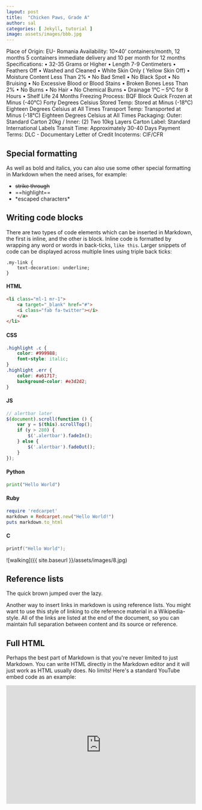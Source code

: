 ```yaml
---
layout: post
title:  "Chicken Paws, Grade A"
author: sal
categories: [ Jekyll, tutorial ]
image: assets/images/bbb.jpg
---
```

Place of Origin: EU- Romania 
Availability: 10×40’ containers/month, 12 months
5 containers immediate delivery and 10 per month for 12 months
Specifications:
•	32-35 Grams or Higher
•	Length 7-9 Centimeters
•	Feathers Off
•	Washed and Cleaned
•	White Skin Only ( Yellow Skin Off)
•	Moisture Content Less Than 2%
•	No Bad Smell
•	No Black Spot
•	No Bruising
•	No Excessive Blood or Blood Stains
•	Broken Bones Less Than 2%
•	No Burns
•	No Hair
•	No Chemical Burns
•	Drainage 1°C – 5°C for 8 Hours
•	Shelf Life 24 Months
Freezing Process: BQF Block Quick Frozen at Minus (-40°C) Forty Degrees Celsius
Stored Temp: Stored at Minus (-18°C) Eighteen Degrees Celsius at All Times
Transport Temp: Transported at Minus (-18°C) Eighteen Degrees Celsius at All Times
Packaging: Outer: Standard Carton 20kg / Inner: (2) Two 10kg Layers
Carton Label: Standard International Labels 
Transit Time: Approximately 30-40 Days
Payment Terms: DLC - Documentary Letter of Credit
Incoterms: CIF/CFR


## Special formatting

As well as bold and italics, you can also use some other special formatting in Markdown when the need arises, for example:

+ ~~strike through~~
+ ==highlight==
+ \*escaped characters\*


## Writing code blocks

There are two types of code elements which can be inserted in Markdown, the first is inline, and the other is block. Inline code is formatted by wrapping any word or words in back-ticks, `like this`. Larger snippets of code can be displayed across multiple lines using triple back ticks:

```
.my-link {
    text-decoration: underline;
}
```

#### HTML

```html
<li class="ml-1 mr-1">
    <a target="_blank" href="#">
    <i class="fab fa-twitter"></i>
    </a>
</li>
```

#### CSS

```css
.highlight .c {
    color: #999988;
    font-style: italic; 
}
.highlight .err {
    color: #a61717;
    background-color: #e3d2d2; 
}
```

#### JS

```js
// alertbar later
$(document).scroll(function () {
    var y = $(this).scrollTop();
    if (y > 280) {
        $('.alertbar').fadeIn();
    } else {
        $('.alertbar').fadeOut();
    }
});
```

#### Python

```python
print("Hello World")
```

#### Ruby

```ruby
require 'redcarpet'
markdown = Redcarpet.new("Hello World!")
puts markdown.to_html
```

#### C

```c
printf("Hello World");
```




![walking]({{ site.baseurl }}/assets/images/8.jpg)

## Reference lists

The quick brown jumped over the lazy.

Another way to insert links in markdown is using reference lists. You might want to use this style of linking to cite reference material in a Wikipedia-style. All of the links are listed at the end of the document, so you can maintain full separation between content and its source or reference.

## Full HTML

Perhaps the best part of Markdown is that you're never limited to just Markdown. You can write HTML directly in the Markdown editor and it will just work as HTML usually does. No limits! Here's a standard YouTube embed code as an example:

<p><iframe style="width:100%;" height="315" src="https://www.youtube.com/embed/Cniqsc9QfDo?rel=0&amp;showinfo=0" frameborder="0" allowfullscreen></iframe></p>